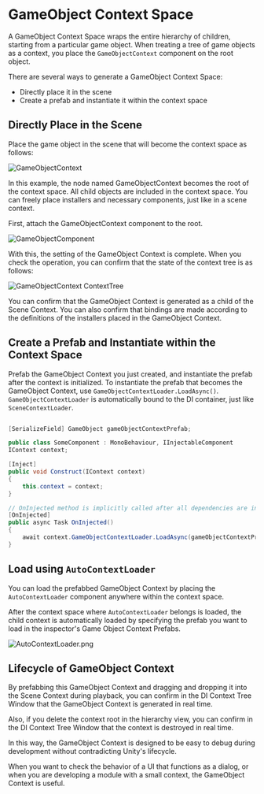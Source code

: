 # GameObject Context Space

A GameObject Context Space wraps the entire hierarchy of children, starting from a particular game object. When treating a tree of game objects as a context, you place the ```GameObjectContext``` component on the root object.

There are several ways to generate a GameObject Context Space:

* Directly place it in the scene
* Create a prefab and instantiate it within the context space

## Directly Place in the Scene

Place the game object in the scene that will become the context space as follows:

![GameObjectContext](GameObjectContextTree.png)

In this example, the node named GameObjectContext becomes the root of the context space. All child objects are included in the context space. You can freely place installers and necessary components, just like in a scene context.

First, attach the GameObjectContext component to the root.

![GameObjectComponent](GameObjectContextComponent.png)

With this, the setting of the GameObject Context is complete. When you check the operation, you can confirm that the state of the context tree is as follows:

![GameObjectContext ContextTree](GameObjectContextContextTree.png)

You can confirm that the GameObject Context is generated as a child of the Scene Context. You can also confirm that bindings are made according to the definitions of the installers placed in the GameObject Context.

## Create a Prefab and Instantiate within the Context Space

Prefab the GameObject Context you just created, and instantiate the prefab after the context is initialized. To instantiate the prefab that becomes the GameObject Context, use ```GameObjectContextLoader.LoadAsync()```. ```GameObjectContextLoader``` is automatically bound to the DI container, just like ```SceneContextLoader```.

```C#

[SerializeField] GameObject gameObjectContextPrefab;

public class SomeComponent : MonoBehaviour, IInjectableComponent
IContext context;

[Inject]
public void Construct(IContext context)
{
    this.context = context;
}

// OnInjected method is implicitly called after all dependencies are injected if defined.
[OnInjected]
public async Task OnInjected()
{
    await context.GameObjectContextLoader.LoadAsync(gameObjectContextPrefab);
}
```

## Load using ```AutoContextLoader```

You can load the prefabbed GameObject Context by placing the ```AutoContextLoader``` component anywhere within the context space.

After the context space where ```AutoContextLoader``` belongs is loaded, the child context is automatically loaded by specifying the prefab you want to load in the inspector's <control>Game Object Context Prefabs</control>.

![AutoContextLoader.png](AutoContextLoader.png)


## Lifecycle of GameObject Context

By prefabbing this GameObject Context and dragging and dropping it into the Scene Context during playback, you can confirm in the DI Context Tree Window that the GameObject Context is generated in real time.

Also, if you delete the context root in the hierarchy view, you can confirm in the DI Context Tree Window that the context is destroyed in real time.

In this way, the GameObject Context is designed to be easy to debug during development without contradicting Unity's lifecycle.

When you want to check the behavior of a UI that functions as a dialog, or when you are developing a module with a small context, the GameObject Context is useful.